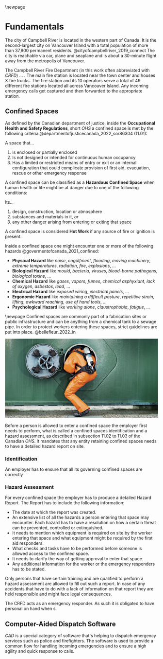 <!-- Goal: 700 Words -->
\newpage
# Fundamentals
<!-- The CRFD explained -->
  <!-- Where are they located? -->
The city of Campbell River is located in the western part of Canada. It is the second-largest city on Vancouver Island with a total population of more than 37,800 permanent residents. @cityofcampbellriver_2019_connect
The city is reachable via car, plane and seaplane and is about a 30-minute flight away from the metropolis of Vancouver.

The Campbell River Fire Department (in this work often abbreviated with *CRFD*) ... . <!-- TODO: Finish sentence -->
The main fire station is located near the town center and houses X fire trucks. The fire station and its 10 operators serve a total of 49 different fire stations located all across Vancouver Island. Any incoming emergency calls get captured and then forwarded to the appropriate station.

  <!-- What do they do? -->
  <!-- Where lay the operational differences between firebrigades here in Germany and Canada? -->

<!-- What is a confined space?  -->
## Confined Spaces
<!-- How does the legislation for cs in Canada look like? -->
<!-- TODO: Declutter, does not look good for opener -->
As defined by the Canadian department of justice, inside the **Occupational Health and Safety Regulations**, short *OHS* a confined space is met by the following criteria @departmentofjusticecanada_2022_sor86304 (11.01):

A space that...

1. Is enclosed or partially enclosed
2. Is not designed or intended for continuous human occupancy
3. Has a limited or restricted means of entry or exit or an internal configuration that could complicate provision of first aid, evacuation, rescue or other emergency response 

<!-- What classification of cs are there? -->
A confined space can be classified as a **Hazardous Confined Space** when human health or life might be at danger due to one of the following conditions:

Its...

1. design, construction, location or atmosphere
2. substances and materials in it, *or*
3. any other danger arising from entering or exiting that space

A confined space is considered **Hot Work** if any source of fire or ignition is present.

Inside a confined space one might encounter one or more of the following hazards @govermentofcanada_2021_confined:

- **Physical Hazard**
  like 
  *noise*, *engulfment*, *flooding*, *moving machinery*, *extreme temperatures*, *radiation*, *fire*, *explosions*, ...
- **Biological Hazard**
  like
  *mould*, *bacteria*, *viruses*, *blood-borne pathogens*, *biological toxins*, ...
- **Chemical Hazard**
  like
  *gases*, *vapors*, *fumes*, *chemical asphyxiant*, *lack of oxygen*, *asbestos*, *lead*, ...
- **Electrical Hazard**
  like
  *exposed wiring*, *electrical panels*, ...
- **Ergonomic Hazard**
  like
  *maintaining a difficult posture*, *repetitive strain*, *lifting*, *awkward reaching*, *use of hand tools*, ...
- **Psychological Hazard**
  like
  *working alone*, *claustrophobia*, *fatigue*, ...


<!-- TODO: Add Confined Spaces Interpretation Image -->

\newpage
Confined spaces are commonly part of a fabrication sites or public infrastructure and can be anything from a chemical tank to a sewage pipe. In order to protect workers entering these spaces, strict guidelines are put into place. @bellefleur_2022_in

![Confined Space Entry - Credit: Dräger](images/draeger-confined-space.jpg) 

<!-- TODO: Rewrite -->
Before a person is allowed to enter a confined space the employer first needs to perform, what is called a confined spaces identification and a hazard assessment, as described in subsection 11.02 to 11.03 of the Canadian *OHS*. It mandates that any entity retaining confined spaces needs to have a detailed hazard report on site. 

<!-- Does there need to be an emergency responder on sight? -->

### Identification

An employer has to ensure that all its governing confined spaces are correctly 

### Hazard Assessment

For every confined space the employer has to produce a detailed Hazard Report. The Report has to include the following information:

<!-- TODO: Reorder list -->
- The date at which the report was created.
- An extensive list of all the hazards a person entering that space may encounter. Each hazard has to have a resolution on how a certain threat can be prevented, controlled or extinguished.
- It needs to mention which equipment is required on site by the worker entering that space and what equipment might be required by the first aid responders.
- What checks and tasks have to be performed before someone is allowed access to the confined space.
- It needs to clarify the way of getting approval to enter that space.
- Any additional information for the worker or the emergency responders has to be stated.

Only persons that have certain training and are qualified to perform a hazard assessment are allowed to fill out such a report. In case of any accidents that have to do with a lack of information on that report they are held responsible and might face legal consequences.

<!-- What happens in case of an emegrency? -->
<!-- What is the obligation of an emegency responder? -->
<!-- Is there anything simular here in germany? -->

The CRFD acts as an emergency responder. As such it is obligated to have personal on hand when s

<!-- What do operators of the CRFD need to know about a confined space operation? -->

<!-- Related Software -->
## Computer-Aided Dispatch Software
*CAD* is a special category of software that's helping to dispatch emergency services such as police and firefighters. The software is used to provide a common flow for handling incoming emergencies and to ensure a high agility and quick response to calls.
  <!-- What disptach softwares are out there? -->
  <!-- What have they been using so far? -->
  <!-- How do these softwares operate? -->
